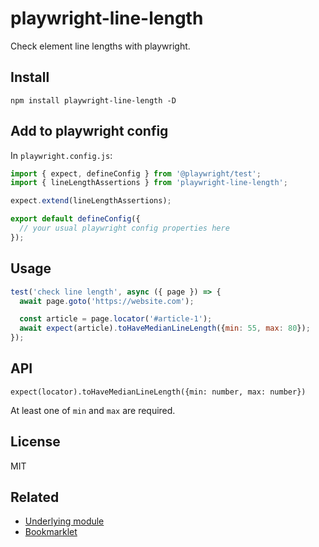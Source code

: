 # playwright-line-length

Check element line lengths with playwright.

## Install

```
npm install playwright-line-length -D
```

## Add to playwright config

In `playwright.config.js`:

```js
import { expect, defineConfig } from '@playwright/test';
import { lineLengthAssertions } from 'playwright-line-length';

expect.extend(lineLengthAssertions);

export default defineConfig({
  // your usual playwright config properties here
});
```

## Usage

```js
test('check line length', async ({ page }) => {
  await page.goto('https://website.com');

  const article = page.locator('#article-1');
  await expect(article).toHaveMedianLineLength({min: 55, max: 80});
});
```

## API

`expect(locator).toHaveMedianLineLength({min: number, max: number})`

At least one of `min` and `max` are required.

## License

MIT

## Related

- [Underlying module](https://gitlab.com/psalaets/element-line-length)
- [Bookmarklet](https://psalaets.github.io/line-length/)
